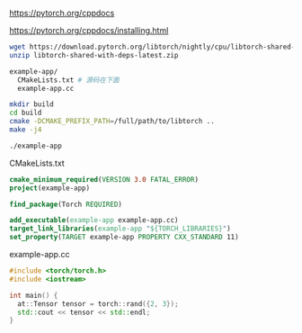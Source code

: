 https://pytorch.org/cppdocs

https://pytorch.org/cppdocs/installing.html


```bash
wget https://download.pytorch.org/libtorch/nightly/cpu/libtorch-shared-with-deps-latest.zip
unzip libtorch-shared-with-deps-latest.zip

example-app/
  CMakeLists.txt # 源码在下面
  example-app.cc

mkdir build
cd build
cmake -DCMAKE_PREFIX_PATH=/full/path/to/libtorch .. 
make -j4

./example-app
```

CMakeLists.txt
```cmake
cmake_minimum_required(VERSION 3.0 FATAL_ERROR)
project(example-app)

find_package(Torch REQUIRED)

add_executable(example-app example-app.cc)
target_link_libraries(example-app "${TORCH_LIBRARIES}")
set_property(TARGET example-app PROPERTY CXX_STANDARD 11)
```

example-app.cc
```c++
#include <torch/torch.h>
#include <iostream>

int main() {
  at::Tensor tensor = torch::rand({2, 3});
  std::cout << tensor << std::endl;
}
```